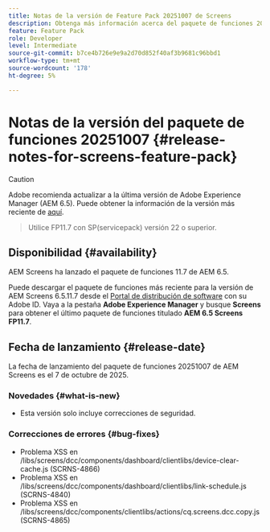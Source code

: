 ```yaml
---
title: Notas de la versión de Feature Pack 20251007 de Screens
description: Obtenga más información acerca del paquete de funciones 20251007 de AEM Screens lanzado el 7 de octubre de 2025.
feature: Feature Pack
role: Developer
level: Intermediate
source-git-commit: b7ce4b726e9e9a2d70d852f40af3b9681c96bbd1
workflow-type: tm+mt
source-wordcount: '178'
ht-degree: 5%

---
```


# Notas de la versión del paquete de funciones 20251007 {#release-notes-for-screens-feature-pack}

>[!CAUTION]
>Adobe recomienda actualizar a la última versión de Adobe Experience Manager (AEM 6.5). Puede obtener la información de la versión más reciente de [aquí](https://experienceleague.adobe.com/es/docs/experience-manager-65/content/release-notes/release-notes).
>>Utilice FP11.7 con SP(servicepack) versión 22 o superior.

## Disponibilidad {#availability}

AEM Screens ha lanzado el paquete de funciones 11.7 de AEM 6.5.

Puede descargar el paquete de funciones más reciente para la versión de AEM Screens 6.5.11.7 desde el [Portal de distribución de software](https://experience.adobe.com/#/downloads/content/software-distribution/es/aem.html) con su Adobe ID. Vaya a la pestaña **Adobe Experience Manager** y busque **Screens** para obtener el último paquete de funciones titulado **AEM 6.5 Screens FP11.7**.

## Fecha de lanzamiento {#release-date}

La fecha de lanzamiento del paquete de funciones 20251007 de AEM Screens es el 7 de octubre de 2025.

### Novedades {#what-is-new}

* Esta versión solo incluye correcciones de seguridad.

### Correcciones de errores {#bug-fixes}

* Problema XSS en /libs/screens/dcc/components/dashboard/clientlibs/device-clear-cache.js (SCRNS-4866)
* Problema XSS en /libs/screens/dcc/components/dashboard/clientlibs/link-schedule.js (SCRNS-4840)
* Problema XSS en /libs/screens/dcc/components/clientlibs/actions/cq.screens.dcc.copy.js (SCRNS-4865)
